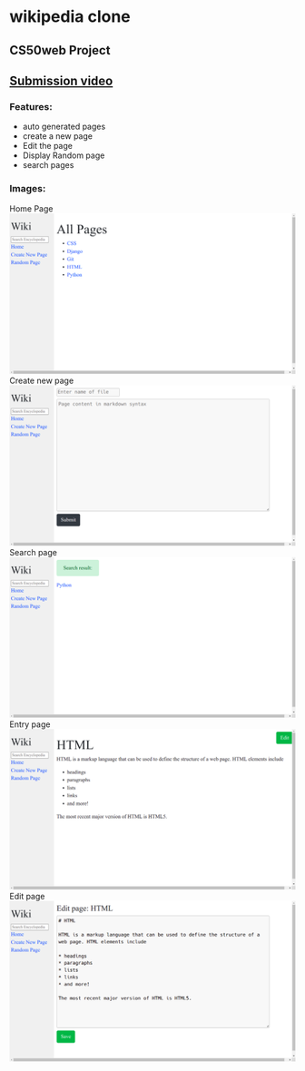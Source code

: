# wikipedia clone

## CS50web Project

## <a href="https://youtu.be/aeDyc_8OrPo">Submission video</a>

### <b>Features:</b>

<p>
    <ul>
        <li>auto generated pages</li> 
        <li>create a new page</li> 
        <li>Edit the page</li> 
        <li>Display Random page</li> 
        <li>search pages</li>
    </ul>
</p>

### <b>Images:</b>

Home Page
<img src="assets/images/wiki1.png">
Create new page
<img src="assets/images/wiki2.png">
Search page
<img src="assets/images/wiki3.png">
Entry page
<img src="assets/images/wiki4.png">
Edit page
<img src="assets/images/wiki5.png">
